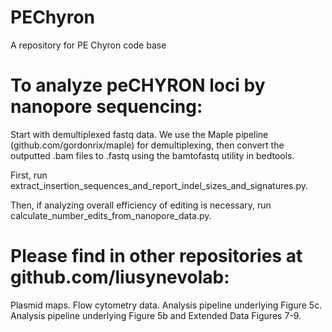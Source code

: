 # PEChyron
A repository for PE Chyron code base

# To analyze peCHYRON loci by nanopore sequencing:
Start with demultiplexed fastq data.
We use the Maple pipeline (github.com/gordonrix/maple) for demultiplexing, then convert the outputted .bam files to .fastq using the bamtofastq utility in bedtools.

First, run extract_insertion_sequences_and_report_indel_sizes_and_signatures.py.

Then, if analyzing overall efficiency of editing is necessary, run calculate_number_edits_from_nanopore_data.py.

# Please find in other repositories at github.com/liusynevolab:
Plasmid maps.
Flow cytometry data.
Analysis pipeline underlying Figure 5c.
Analysis pipeline underlying Figure 5b and Extended Data Figures 7-9.
